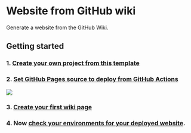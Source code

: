 # Website from GitHub wiki

Generate a website from the GitHub Wiki.

## Getting started

### 1. [Create your own project from this template](./generate)
### 2. [Set GitHub Pages source to deploy from GitHub Actions](./settings/pages)
![](https://user-images.githubusercontent.com/2445413/197603559-73010df7-1e4e-492d-934c-8bbd85f40798.png)

### 3. [Create your first wiki page](./settings/pages)
### 4. Now [check your environments for your deployed website](./deployments?environment=github-pages#activity-log).
